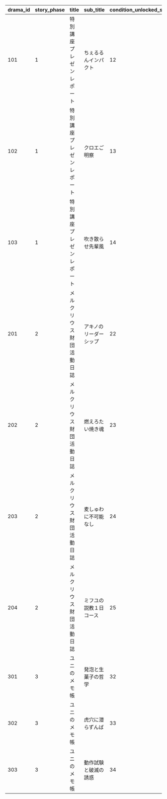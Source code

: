 |drama_id|story_phase|title|sub_title|condition_unlocked_story_id|condition_locked_story_id|
| --- | --- | --- | --- | --- | --- |
|101|1|特別講座プレゼンレポート|ちぇるるんインパクト|12|13|
|102|1|特別講座プレゼンレポート|クロエご明察|13|14|
|103|1|特別講座プレゼンレポート|吹き散らせ先輩風|14|22|
|201|2|メルクリウス財団活動日誌|アキノのリーダーシップ|22|23|
|202|2|メルクリウス財団活動日誌|燃えろたい焼き魂|23|24|
|203|2|メルクリウス財団活動日誌|麦しゅわに不可能なし|24|25|
|204|2|メルクリウス財団活動日誌|ミフユの説教１日コース|25|32|
|301|3|ユニのメモ帳|発泡と生菓子の哲学|32|33|
|302|3|ユニのメモ帳|虎穴に潜らずんば|33|34|
|303|3|ユニのメモ帳|動作試験と破滅の誘惑|34|0|